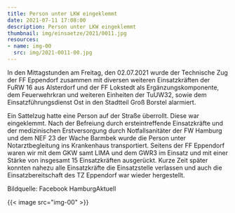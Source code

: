 ```yaml
---
title: Person unter LKW eingeklemmt
date: 2021-07-11 17:08:00
description: Person unter LKW eingeklemmt
thumbnail: img/einsaetze/2021/0011.jpg
resources:
- name: img-00
  src: img/2021-0011-00.jpg
---
```


In den Mittagstunden am Freitag, den 02.07.2021 wurde der Technische Zug der FF Eppendorf zusammen mit diversen weiteren Einsatzkräften der FuRW 16 aus Alsterdorf und der FF Lokstedt als Ergänzungskomponente, dem Feuerwehrkran und weiteren Einheiten der TuUW32, sowie dem Einsatzführungsdienst Ost in den Stadtteil Groß Borstel alarmiert.

Ein Sattelzug hatte eine Person auf der Straße überrollt.
Diese war eingeklemmt.
Nach der Befreiung durch ersteintreffende Einsatzkräfte und der medizinischen Erstversorgung durch Notfallsanitäter der FW Hamburg und dem NEF 23 der Wache Barmbek wurde die Person unter Notarztbegleitung ins Krankenhaus transportiert.
Seitens der FF Eppendorf waren wir mit dem GKW samt LIMA und dem GWR3 im Einsatz und mit einer Stärke von insgesamt 15 Einsatzkräften ausgerückt.
Kurze Zeit später konnten nahezu alle Einsatzkräfte die Einsatzstelle verlassen und auch die Einsatzbereitschaft des TZ Eppendorf war wieder hergestellt.

Bildquelle: Facebook HamburgAktuell

{{< image src="img-00" >}}  
